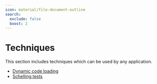 ```yaml
---
icon: material/file-document-outline
search:
  exclude: false
  boost: 2
---
```


# Techniques

This section includes techniques which can be used by any application.

- [Dynamic code loading](./dynamic_code_loading.md)
- [Schelling tests](./schelling_tests.md)